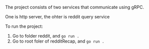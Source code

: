The project consists of two services that communicate using gRPC.


One is http server, the ohter is reddit query service

To run the project:
1. Go to folder reddit, and `go run .`
2. Go to root foler of redditRecap, and `go run .`
